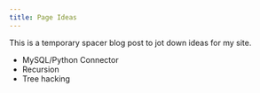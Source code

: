 ```yaml
---
title: Page Ideas
---
```


This is a temporary spacer blog post to jot down ideas for my site.

* MySQL/Python Connector
* Recursion
* Tree hacking
